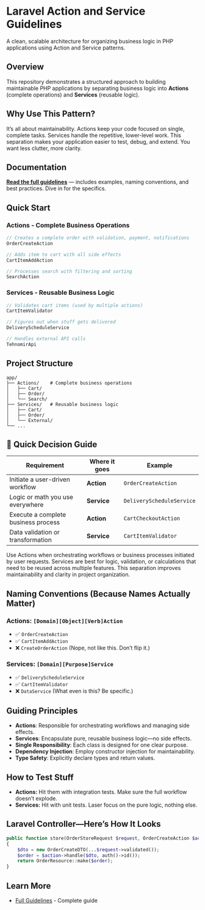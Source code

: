 # Laravel Action and Service Guidelines

A clean, scalable architecture for organizing business logic in PHP applications using Action and Service patterns.

## Overview

This repository demonstrates a structured approach to building maintainable PHP applications by separating business
logic into **Actions** (complete operations) and **Services** (reusable logic).

## Why Use This Pattern?

It’s all about maintainability. Actions keep your code focused on single, complete tasks. Services handle the
repetitive, lower-level work.
This separation makes your application easier to test, debug, and extend. You want less clutter, more clarity.

## Documentation

**[Read the full guidelines](action-and-service-guidelines.md)** — includes examples, naming conventions, and best
practices. Dive in for the specifics.

## Quick Start

### Actions - Complete Business Operations

```php
// Creates a complete order with validation, payment, notifications
OrderCreateAction

// Adds item to cart with all side effects
CartItemAddAction

// Processes search with filtering and sorting
SearchAction
```

### Services - Reusable Business Logic

```php
// Validates cart items (used by multiple actions)
CartItemValidator

// Figures out when stuff gets delivered
DeliveryScheduleService

// Handles external API calls
TehnomirApi
```

## Project Structure

```
app/
├── Actions/    # Complete business operations
│   ├── Cart/
│   ├── Order/
│   └── Search/
├── Services/   # Reusable business logic
│   ├── Cart/
│   ├── Order/
│   └── External/
└── ...
```

## 🤔 Quick Decision Guide

| Requirement                         | Where it goes | Example                   |
|-------------------------------------|---------------|---------------------------|
| Initiate a user-driven workflow     | **Action**    | `OrderCreateAction`       |
| Logic or math you use everywhere    | **Service**   | `DeliveryScheduleService` |
| Execute a complete business process | **Action**    | `CartCheckoutAction`      |
| Data validation or transformation   | **Service**   | `CartItemValidator`       |

Use Actions when orchestrating workflows or business processes initiated by user requests. Services are best for logic,
validation, or calculations that need to be reused across multiple features. This separation improves maintainability
and clarity in project organization.

## Naming Conventions (Because Names Actually Matter)

### Actions: `[Domain][Object][Verb]Action`

- ✅ `OrderCreateAction`
- ✅ `CartItemAddAction`
- ❌ `CreateOrderAction` (Nope, not like this. Don’t flip it.)

### Services: `[Domain][Purpose]Service`

- ✅ `DeliveryScheduleService`
- ✅ `CartItemValidator`
- ❌ `DataService` (What even is this? Be specific.)

## Guiding Principles

- **Actions**: Responsible for orchestrating workflows and managing side effects.
- **Services**: Encapsulate pure, reusable business logic—no side effects.
- **Single Responsibility**: Each class is designed for one clear purpose.
- **Dependency Injection**: Employ constructor injection for maintainability.
- **Type Safety**: Explicitly declare types and return values.

## How to Test Stuff

- **Actions:** Hit them with integration tests. Make sure the full workflow doesn’t explode.
- **Services:** Hit with unit tests. Laser focus on the pure logic, nothing else.

## Laravel Controller—Here’s How It Looks

```php
public function store(OrderStoreRequest $request, OrderCreateAction $action): OrderResource
{
    $dto = new OrderCreateDTO(...$request->validated());
    $order = $action->handle($dto, auth()->id());
    return OrderResource::make($order);
}
```

## Learn More

- [Full Guidelines](action-and-service-guidelines.md) - Complete guide

